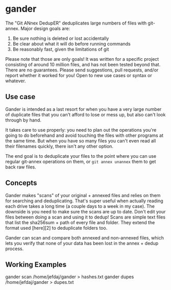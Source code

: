 gander
======

The "Git ANnex DedupER" deduplicates large numbers of files with git-annex.
Major design goals are:

1. Be sure nothing is deleted or lost accidentally
2. Be clear about what it will do before running commands
3. Be reasonably fast, given the limitations of git

Please note that those are only goals! It was written for a specific project
consisting of around 10 million files, and has not been tested beyond that.
There are no guarantees. Please send suggestions, pull requests, and/or report
whether it worked for you! Open to new use cases or syntax or whatever.

Use case
--------

Gander is intended as a last resort for when you have a very large number of
duplicate files that you can't afford to lose or mess up, but also can't look
through by hand.

It takes care to use properly: you need to plan out the operations you're going
to do beforehand and avoid touching the files with other programs at the same
time. But when you have so many files you can't even read all their filenames
quickly, there isn't any other option.

The end goal is to deduplicate your files to the point where you can use
regular git-annex operations on them, or `git annex unannex` them to get back
raw files.

Concepts
--------

Gander makes "scans" of your original + annexed files and relies on them for
searching and deduplicating. That's super useful when actually reading each
drive takes a long time (a couple days to a week in my case). The downside is
you need to make sure the scans are up to date. Don't edit your files between
doing a scan and using it to dedup! Scans are simple text files that list the
sha256sum + path of every file and folder. They extend the format used
[here][2] to deduplicate folders too.

Gander can scan and compare both annexed and non-annexed files, which lets you
verify that none of your data has been lost in the annex + dedup process.

Working Examples
----------------

gander scan  /home/jefdaj/gander > hashes.txt
gander dupes /home/jefdaj/gander >  dupes.txt

[1]: https://git-annex.branchable.com
